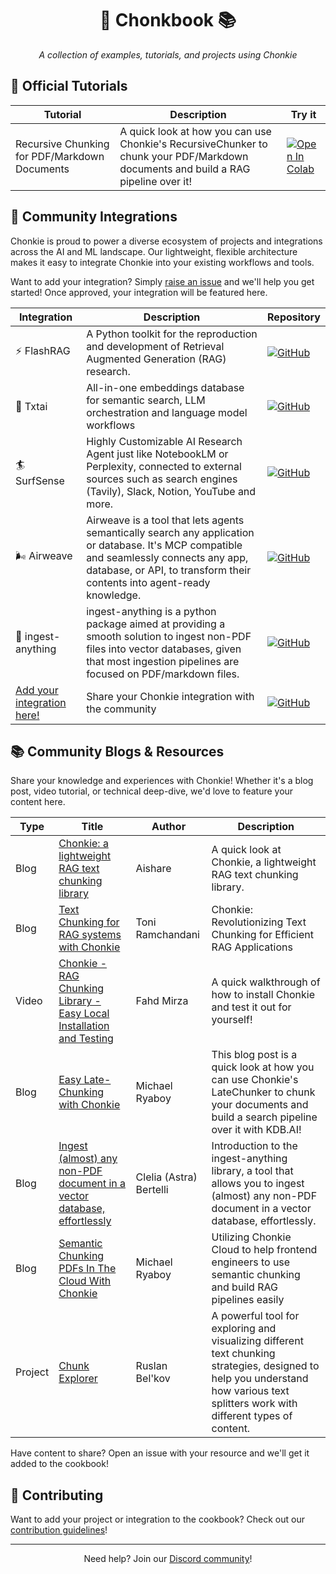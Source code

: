 <div align='center'>

# 🦛 Chonkbook 📚

_A collection of examples, tutorials, and projects using Chonkie_

</div>

## 📖 Official Tutorials

| Tutorial | Description | Try it |
|----------|-------------|-----------------|
| Recursive Chunking for PDF/Markdown Documents | A quick look at how you can use Chonkie's RecursiveChunker to chunk your PDF/Markdown documents and build a RAG pipeline over it! | [![Open In Colab](https://colab.research.google.com/assets/colab-badge.svg)](https://colab.research.google.com/github/chonkie-inc/chonkie/blob/main/cookbook/tutorials/Chonkie_RecursiveChunker_for_PDF_and_Markdown.ipynb) |

## 🔌 Community Integrations

Chonkie is proud to power a diverse ecosystem of projects and integrations across the AI and ML landscape. Our lightweight, flexible architecture makes it easy to integrate Chonkie into your existing workflows and tools.

Want to add your integration? Simply [raise an issue](https://github.com/chonkie-inc/chonkie/issues/new) and we'll help you get started! Once approved, your integration will be featured here.

| Integration | Description | Repository |
|-------------|-------------|------------|
| ⚡️ FlashRAG | A Python toolkit for the reproduction and development of Retrieval Augmented Generation (RAG) research. | [![GitHub](https://img.shields.io/badge/GitHub-181717?style=plastic&logo=github&logoColor=white&labelColor=464646)](https://github.com/RUC-NLPIR/FlashRAG) |
| 📄 Txtai | All-in-one embeddings database for semantic search, LLM orchestration and language model workflows | [![GitHub](https://img.shields.io/badge/GitHub-181717?style=plastic&logo=github&logoColor=white&labelColor=464646)](https://github.com/neuml/txtai) |
| 🏄 SurfSense | Highly Customizable AI Research Agent just like NotebookLM or Perplexity, connected to external sources such as search engines (Tavily), Slack, Notion, YouTube and more. | [![GitHub](https://img.shields.io/badge/GitHub-181717?style=plastic&logo=github&logoColor=white&labelColor=464646)](https://github.com/MODSetter/SurfSense) |
| 🌬️ Airweave | Airweave is a tool that lets agents semantically search any application or database. It's MCP compatible and seamlessly connects any app, database, or API, to transform their contents into agent-ready knowledge. | [![GitHub](https://img.shields.io/badge/GitHub-181717?style=plastic&logo=github&logoColor=white&labelColor=464646)](https://github.com/airweave-ai/airweave) |
| 🐊 ingest-anything | ingest-anything is a python package aimed at providing a smooth solution to ingest non-PDF files into vector databases, given that most ingestion pipelines are focused on PDF/markdown files. | [![GitHub](https://img.shields.io/badge/GitHub-181717?style=plastic&logo=github&logoColor=white&labelColor=464646)](https://github.com/AstraBert/ingest-anything) |
| [Add your integration here!](../CONTRIBUTING.md) | Share your Chonkie integration with the community | [![GitHub](https://img.shields.io/badge/GitHub-181717?style=plastic&logo=github&logoColor=white&labelColor=464646)](../CONTRIBUTING.md) |

## 📚 Community Blogs & Resources

Share your knowledge and experiences with Chonkie! Whether it's a blog post, video tutorial, or technical deep-dive, we'd love to feature your content here.

| Type | Title | Author | Description |
|------|--------|--------|-------------|
| Blog | [Chonkie: a lightweight RAG text chunking library](https://www.aisharenet.com/en/chonkie/) | Aishare | A quick look at Chonkie, a lightweight RAG text chunking library. |
| Blog | [Text Chunking for RAG systems with Chonkie](https://generativeai.pub/text-chunking-for-rag-systems-with-chonkie-d609d0eef55c) | Toni Ramchandani | Chonkie: Revolutionizing Text Chunking for Efficient RAG Applications |
| Video | [Chonkie - RAG Chunking Library - Easy Local Installation and Testing](https://www.youtube.com/watch?v=f4f1TkeL5Hk) | Fahd Mirza | A quick walkthrough of how to install Chonkie and test it out for yourself! |
| Blog | [Easy Late-Chunking with Chonkie](https://pub.towardsai.net/easy-late-chunking-with-chonkie-7f05e5916997) | Michael Ryaboy | This blog post is a quick look at how you can use Chonkie's LateChunker to chunk your documents and build a search pipeline over it with KDB.AI! |
| Blog | [Ingest (almost) any non-PDF document in a vector database, effortlessly](https://dev.to/astrabert/ingest-almost-any-non-pdf-document-in-a-vector-database-effortlessly-547c) | Clelia (Astra) Bertelli | Introduction to the ingest-anything library, a tool that allows you to ingest (almost) any non-PDF document in a vector database, effortlessly. |
| Blog | [Semantic Chunking PDFs In The Cloud With Chonkie](https://medium.com/javascript-in-plain-english/semantic-chunking-pdfs-in-the-cloud-with-chonkie-36211ca3d39d) | Michael Ryaboy | Utilizing Chonkie Cloud to help frontend engineers to use semantic chunking and build RAG pipelines easily |
| Project | [Chunk Explorer](https://github.com/dantetemplar/chunk-explorer) | Ruslan Bel'kov | A powerful tool for exploring and visualizing different text chunking strategies, designed to help you understand how various text splitters work with different types of content. |

Have content to share? Open an issue with your resource and we'll get it added to the cookbook!

## 📝 Contributing

Want to add your project or integration to the cookbook? Check out our [contribution guidelines](../CONTRIBUTING.md)!

---


<div align='center'>

Need help? Join our [Discord community](https://discord.gg/rYYp6DC4cv)!

</div>
